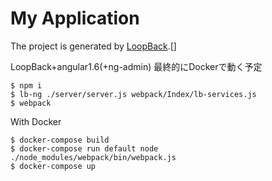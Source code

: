 # My Application

The project is generated by [LoopBack](http://loopback.io).[]

LoopBack+angular1.6(+ng-admin)
最終的にDockerで動く予定
```
$ npm i
$ lb-ng ./server/server.js webpack/Index/lb-services.js
$ webpack
```

With Docker
```
$ docker-compose build
$ docker-compose run default node ./node_modules/webpack/bin/webpack.js
$ docker-compose up
```